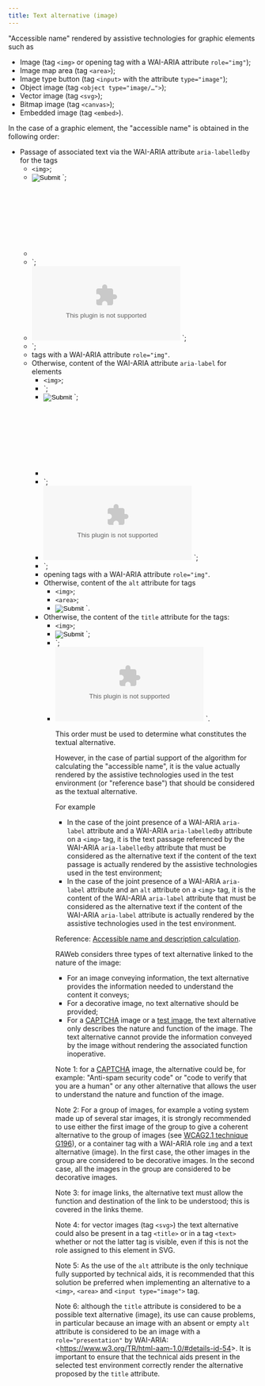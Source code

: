 ```yaml
---
title: Text alternative (image)
---
```


"Accessible name" rendered by assistive technologies for graphic elements such as

- Image (tag `<img>` or opening tag with a WAI-ARIA attribute `role="img"`);
- Image map area (tag `<area>`);
- Image type button (tag `<input>` with the attribute `type="image"`);
- Object image (tag `<object type="image/…">`);
- Vector image (tag `<svg>`);
- Bitmap image (tag `<canvas>`);
- Embedded image (tag `<embed>`).

In the case of a graphic element, the "accessible name" is obtained in the following order:

- Passage of associated text via the WAI-ARIA attribute `aria-labelledby` for the tags
  - `<img>`;
  - <input type="image"> `;
  - <svg> `;
  - <object type="image/…"> `;
  - <embed type="image/…"> `;
  - <canvas> `;
  - tags with a WAI-ARIA attribute `role="img"`.
- Otherwise, content of the WAI-ARIA attribute `aria-label` for elements
  - `<img>`;
  - <area> `;
  - <input type="image"> `;
  - <svg> `;
  - <object type="image/…"> `;
  - <embed type="image/…"> `;
  - <canvas> `;
  - opening tags with a WAI-ARIA attribute `role="img"`.
- Otherwise, content of the `alt` attribute for tags
  - `<img>`;
  - `<area>`;
  - <input type="image"> `.
- Otherwise, the content of the `title` attribute for the tags:
  - `<img>`;
  - <input type="image"> `;
  - <object type="image/…"> `;
  - <embed type="image/…"> `.

This order must be used to determine what constitutes the textual alternative.

However, in the case of partial support of the algorithm for calculating the "accessible name", it is the value actually rendered by the assistive technologies used in the test environment (or "reference base") that should be considered as the textual alternative.

For example

- In the case of the joint presence of a WAI-ARIA `aria-label` attribute and a WAI-ARIA `aria-labelledby` attribute on a `<img>` tag, it is the text passage referenced by the WAI-ARIA `aria-labelledby` attribute that must be considered as the alternative text if the content of the text passage is actually rendered by the assistive technologies used in the test environment;
- In the case of the joint presence of a WAI-ARIA `aria-label` attribute and an `alt` attribute on a `<img>` tag, it is the content of the WAI-ARIA `aria-label` attribute that must be considered as the alternative text if the content of the WAI-ARIA `aria-label` attribute is actually rendered by the assistive technologies used in the test environment.

Reference: <span lang="en">[Accessible name and description calculation](https://www.w3.org/TR/html-aam-1.0/#accessible-name-and-description-computation)</span>.

RAWeb considers three types of text alternative linked to the nature of the image:

- For an image conveying information, the text alternative provides the information needed to understand the content it conveys;
- For a decorative image, no text alternative should be provided;
- For a [CAPTCHA](#captcha) image or a [test image](#image-test), the text alternative only describes the nature and function of the image. The text alternative cannot provide the information conveyed by the image without rendering the associated function inoperative.

Note 1: for a [CAPTCHA](#captcha) image, the alternative could be, for example: "Anti-spam security code" or "code to verify that you are a human" or any other alternative that allows the user to understand the nature and function of the image.

Note 2: For a group of images, for example a voting system made up of several star images, it is strongly recommended to use either the first image of the group to give a coherent alternative to the group of images (see [WCAG2.1 technique G196](https://www.w3.org/WAI/WCAG21/Techniques/general/G196)), or a container tag with a WAI-ARIA role `img` and a text alternative (image). In the first case, the other images in the group are considered to be decorative images. In the second case, all the images in the group are considered to be decorative images.

Note 3: for image links, the alternative text must allow the function and destination of the link to be understood; this is covered in the links theme.

Note 4: for vector images (tag `<svg>`) the text alternative could also be present in a tag `<title>` or in a tag `<text>` whether or not the latter tag is visible, even if this is not the role assigned to this element in SVG.

Note 5: As the use of the `alt` attribute is the only technique fully supported by technical aids, it is recommended that this solution be preferred when implementing an alternative to a `<img>`, `<area>` and `<input type="image">` tag.

Note 6: although the `title` attribute is considered to be a possible text alternative (image), its use can cause problems, in particular because an image with an absent or empty `alt` attribute is considered to be an image with a `role="presentation"` by WAI-ARIA: &lt;https://www.w3.org/TR/html-aam-1.0/#details-id-54&gt;. It is important to ensure that the technical aids present in the selected test environment correctly render the alternative proposed by the `title` attribute.
